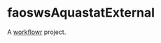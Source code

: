 # faoswsAquastatExternal

A [workflowr][] project.

[workflowr]: https://github.com/jdblischak/workflowr

